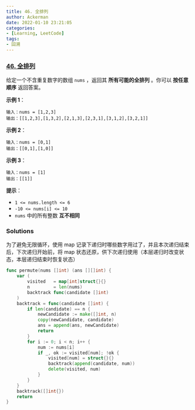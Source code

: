 ```yaml
---
title: 46. 全排列
author: Ackerman
date: 2022-01-10 23:21:05
categories:
- [Learning, LeetCode]
tags:
- 回溯
---
```


### [46. 全排列](https://leetcode-cn.com/problems/permutations/)

给定一个不含重复数字的数组 `nums` ，返回其 **所有可能的全排列** 。你可以 **按任意顺序** 返回答案。

 

**示例 1**：

```
输入：nums = [1,2,3]
输出：[[1,2,3],[1,3,2],[2,1,3],[2,3,1],[3,1,2],[3,2,1]]
```

<!-- more -->

**示例 2**：

```
输入：nums = [0,1]
输出：[[0,1],[1,0]]
```

**示例 3**：

```
输入：nums = [1]
输出：[[1]]
```

 

**提示**：

- `1 <= nums.length <= 6`
- `-10 <= nums[i] <= 10`
- `nums` 中的所有整数 **互不相同**



### Solutions

为了避免无限循环，使用 map 记录下递归时哪些数字用过了，并且本次递归结束后，下次递归开始前，将 map 状态还原，供下次递归使用（本层递归时改变状态，本层递归结束时恢复状态）

```go
func permute(nums []int) (ans [][]int) {
    var (
        visited   = map[int]struct{}{}
        n         = len(nums)
        backtrack func(candidate []int)
    )
    backtrack = func(candidate []int) {
        if len(candidate) == n {
            newCandidate := make([]int, n)
            copy(newCandidate, candidate)
            ans = append(ans, newCandidate)
            return
        }
        for i := 0; i < n; i++ {
            num := nums[i]
            if _, ok := visited[num]; !ok {
                visited[num] = struct{}{}
                backtrack(append(candidate, num))
                delete(visited, num)
            }
        }
    }
    backtrack([]int{})
    return
}
```

